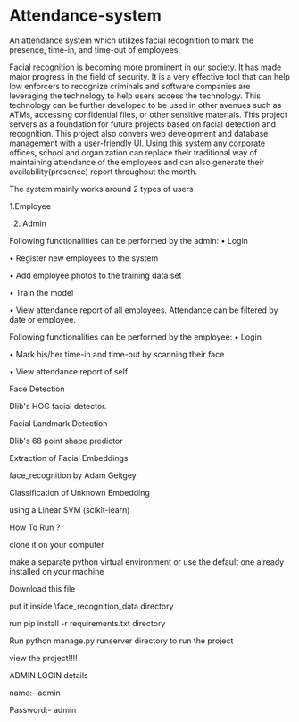 # Attendance-system
An attendance system which utilizes facial recognition to mark the presence, time-in, and time-out of employees. 



Facial recognition is becoming more prominent in our society. It has made major progress in the field of security. It is a very effective tool that can help low enforcers to recognize criminals and software companies are leveraging the technology to help users access the technology. This technology can be further developed to be used in other avenues such as ATMs, accessing confidential files, or other sensitive materials. This project servers as a foundation for future projects based on facial detection and recognition. This project also convers web development and database management with a user-friendly UI. Using this system any corporate offices, school and organization can replace their traditional way of maintaining attendance of the employees and can also generate their availability(presence) report throughout the month.

The system mainly works around 2 types of users

1.Employee

2. Admin

Following functionalities can be performed by the admin:
• Login

• Register new employees to the system

• Add employee photos to the training data set

• Train the model

• View attendance report of all employees. Attendance can be filtered by date or employee.

Following functionalities can be performed by the employee:
• Login

• Mark his/her time-in and time-out by scanning their face

• View attendance report of self



Face Detection

Dlib's HOG facial detector.

Facial Landmark Detection

Dlib's 68 point shape predictor

Extraction of Facial Embeddings

face_recognition by Adam Geitgey

Classification of Unknown Embedding

using a Linear SVM (scikit-learn)


How To Run ?

clone it on your computer

make a separate python virtual environment or use the default one already installed on your machine

Download this file

put it inside \face_recognition_data directory

run pip install -r requirements.txt directory

Run python manage.py runserver directory to run the project

view the project!!!!


ADMIN LOGIN details

name:- admin

Password:- admin
